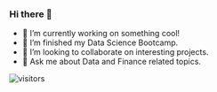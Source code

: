 ### Hi there 👋


- 🔭 I’m currently working on something cool!
- 🌱 I’m finished my Data Science Bootcamp.
- 👯 I’m looking to collaborate on interesting projects.
- 💬 Ask me about Data and Finance related topics.

![visitors](https://visitor-badge.glitch.me/badge?page_id=page.id)
